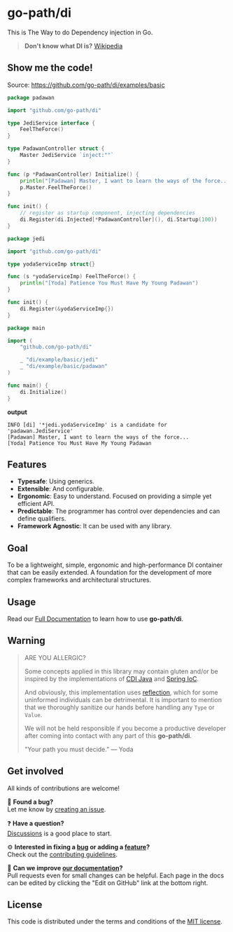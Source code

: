 <a id="go-path-di"></a>
# go-path/di

This is The Way to do Dependency injection in Go.

> **Don't know what DI is?** [Wikipedia](https://en.wikipedia.org/wiki/Dependency_injection)


## Show me the code!

Source: https://github.com/go-path/di/examples/basic


```go
package padawan

import "github.com/go-path/di"

type JediService interface {
	FeelTheForce()
}

type PadawanController struct {
	Master JediService `inject:""`
}

func (p *PadawanController) Initialize() {
	println("[Padawan] Master, I want to learn the ways of the force...")
	p.Master.FeelTheForce()
}

func init() {
	// register as startup component, injecting dependencies
	di.Register(di.Injected[*PadawanController](), di.Startup(100))
}
```

```go
package jedi

import "github.com/go-path/di"

type yodaServiceImp struct{}

func (s *yodaServiceImp) FeelTheForce() {
	println("[Yoda] Patience You Must Have My Young Padawan")
}

func init() {
	di.Register(&yodaServiceImp{})
}
```

```go
package main

import (
	"github.com/go-path/di"

	_ "di/example/basic/jedi"
	_ "di/example/basic/padawan"
)

func main() {
	di.Initialize()
}
```

**output**
```shell
INFO [di] '*jedi.yodaServiceImp' is a candidate for 'padawan.JediService'
[Padawan] Master, I want to learn the ways of the force...
[Yoda] Patience You Must Have My Young Padawan
```

## Features

- **Typesafe**: Using generics.
- **Extensible**: And configurable.
- **Ergonomic**: Easy to understand. Focused on providing a simple yet efficient API.
- **Predictable**: The programmer has control over dependencies and can define qualifiers.
- **Framework Agnostic**: It can be used with any library.

## Goal

To be a lightweight, simple, ergonomic and high-performance DI container that can be easily extended. A foundation for the development of more complex frameworks and architectural structures.

## Usage

Read our [Full Documentation][docs] to learn how to use **go-path/di**.

## Warning
> ARE YOU ALLERGIC?
> 
> Some concepts applied in this library may contain gluten and/or be inspired by the implementations of [CDI Java](https://www.cdi-spec.org/) and [Spring IoC](https://docs.spring.io/spring-framework/reference/core/beans.html).
> 
> And obviously, this implementation uses [reflection](https://pkg.go.dev/reflect), which for some uninformed individuals can be detrimental. It is important to mention that we thoroughly sanitize our hands before handling any `Type` or `Value`.
>
> We will not be held responsible if you become a productive developer after coming into contact with any part of this **go-path/di**.
>
> "Your path you must decide.” — Yoda

## Get involved
All kinds of contributions are welcome!

🐛 **Found a bug?**  
Let me know by [creating an issue][new-issue].

❓ **Have a question?**  
[Discussions][discussions] is a good place to start.

⚙️ **Interested in fixing a [bug][bugs] or adding a [feature][features]?**  
Check out the [contributing guidelines](CONTRIBUTING.md).

📖 **Can we improve [our documentation][docs]?**  
Pull requests even for small changes can be helpful. Each page in the docs can be edited by clicking the 
"Edit on GitHub" link at the bottom right.

[docs]: https://go-path.github.io/di
[bugs]: https://github.com/go-path/di/issues?q=is%3Aissue+is%3Aopen+label%3Abug
[features]: https://github.com/go-path/di/issues?q=is%3Aissue+is%3Aopen+label%3Afeature
[new-issue]: https://github.com/go-path/di/issues/new/choose
[discussions]: https://github.com/go-path/di/discussions

## License

This code is distributed under the terms and conditions of the [MIT license](LICENSE).




